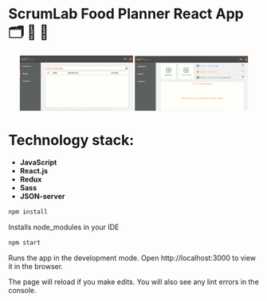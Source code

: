 # ScrumLab Food Planner React App 🗂 🥪 🥒
<div align="center">
 <img width="45%" src=FoodPlanner.png> <img width="45%" src=FoodPlanner2.png>
</div>
  
# Technology stack:

- **JavaScript**
- **React.js**
- **Redux**
- **Sass**
- **JSON-server**

```bash
npm install 
```

Installs node_modules in your IDE

```bash
npm start
```

Runs the app in the development mode.
Open http://localhost:3000 to view it in the browser.

The page will reload if you make edits.
You will also see any lint errors in the console.
